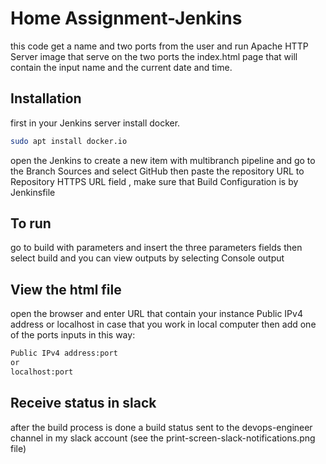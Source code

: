 # Home Assignment-Jenkins

this code get a name and two ports from the user and run Apache HTTP Server image that serve on the two ports the index.html page that will contain the input name and the current date and time.

## Installation

first in your Jenkins server install docker.

```bash
sudo apt install docker.io
```
open the Jenkins to create a new item with multibranch pipeline 
and go to the Branch Sources and select GitHub then paste the repository URL to Repository HTTPS URL field , make sure that Build Configuration is by Jenkinsfile

## To run

go to build with parameters and insert the three parameters fields
then select build and you can view outputs by selecting Console output

## View the html file

open the browser and enter URL that contain your instance Public IPv4 address or localhost in case that you work in local computer then add one of the ports inputs in this way:

```bash
Public IPv4 address:port
or
localhost:port
```


## Receive status in slack

after the build process is done a build status sent to the devops-engineer channel in my slack account (see the print-screen-slack-notifications.png file)
